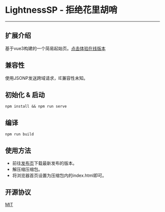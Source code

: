 # LightnessSP - 拒绝花里胡哨
---
## 扩展介绍
基于vue3构建的一个简易起始页。[点击体验在线版本](https://www.kihanlee.site/lightnesssp/)

## 兼容性
使用JSONP发送跨域请求，IE兼容性未知。

## 初始化 & 启动
```
npm install && npm run serve
```

## 编译
```
npm run build
```

## 使用方法
- 前往[发布页](https://github.com/OCEANECHO-GrainRrain/LightnessSP/releases)下载最新发布的版本。
- 解压缩压缩包。
- 将浏览器首页设置为压缩包内的index.html即可。

## 开源协议
[MIT](https://opensource.org/licenses/MIT)
